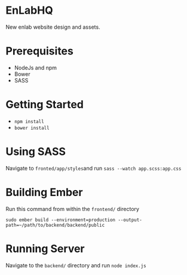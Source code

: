 
# EnLabHQ

New enlab website design and assets.

# Prerequisites

* NodeJs and npm
* Bower
* SASS

# Getting Started

* `npm install`
* `bower install`

# Using SASS

Navigate to `fronted/app/styles`and run `sass --watch app.scss:app.css`

# Building Ember

Run this command from within the `frontend/` directory

`sudo ember build --environment=production --output-path=~/path/to/backend/backend/public`

# Running Server

Navigate to the `backend/` directory and run `node index.js` 